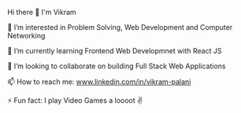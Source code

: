 Hi there 👋 I'm Vikram 

👀 I’m interested in Problem Solving, Web Development and Computer Networking

🌱 I’m currently learning Frontend Web Developmnet with React JS

💞️ I’m looking to collaborate on building Full Stack Web Applications

📫 How to reach me: www.linkedin.com/in/vikram-palani

⚡ Fun fact: I play Video Games a loooot ✌️

